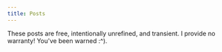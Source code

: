 ```yaml
---
title: Posts
---
```


These posts are free, intentionally unrefined, and transient. I provide no warranty! You've been warned :^).
